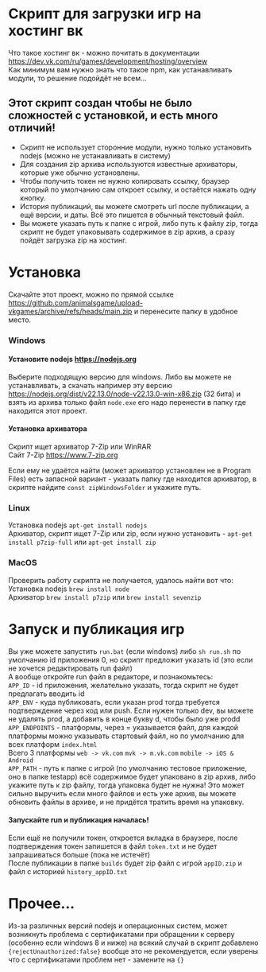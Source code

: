 # Скрипт для загрузки игр на хостинг вк
Что такое хостинг вк - можно почитать в документации https://dev.vk.com/ru/games/development/hosting/overview  
Как минимум вам нужно знать что такое npm, как устанавливать модули, то решение подойдёт не всем...

## Этот скрипт создан чтобы не было сложностей с установкой, и есть много отличий!
- Скрипт не использует сторонние модули, нужно только установить nodejs (можно не устанавливать в систему)
- Для создания zip архива используются известные архиваторы, которые уже обычно установлены.
- Чтобы получить токен не нужно копировать ссылку, браузер который по умолчанию сам откроет ссылку, и остаётся нажать одну кнопку.
- История публикаций, вы можете смотреть url после публикации, а ещё версии, и даты. Всё это пишется в обычный текстовый файл.
- Вы можете указать путь к папке с игрой, либо путь к файлу zip, тогда скрипт не будет упаковывать содержимое в zip архив, а сразу пойдёт загрузка zip на хостинг.

# Установка
Скачайте этот проект, можно по прямой ссылке https://github.com/animalsgame/upload-vkgames/archive/refs/heads/main.zip и перенесите папку в удобное место.

### Windows
#### Установите nodejs https://nodejs.org
Выберите подходящую версию для windows. 
Либо вы можете не устанавливать, а скачать например эту версию https://nodejs.org/dist/v22.13.0/node-v22.13.0-win-x86.zip (32 бита) и взять из архива только файл `node.exe` его надо перенести в папку где находится этот проект.

#### Установка архиватора
Скрипт ищет архиватор 7-Zip или WinRAR  
Сайт 7-Zip https://www.7-zip.org  

Если ему не удаётся найти (может архиватор установлен не в Program Files) есть запасной вариант - указать папку где находится архиватор, в скрипте найдите `const zipWindowsFolder` и укажите путь.

### Linux
Установка nodejs `apt-get install nodejs`  
Архиватор, скрипт ищет 7-Zip или zip, если нужно установить - `apt-get install p7zip-full` или `apt-get install zip`

### MacOS
Проверить работу скрипта не получается, удалось найти вот что:  
Установка nodejs `brew install node`  
Архиватор `brew install p7zip` или `brew install sevenzip`

# Запуск и публикация игр
Вы уже можете запустить `run.bat` (если windows) либо `sh run.sh` по умолчанию id приложения 0, но скрипт предложит указать id (это если не хочется редактировать run файл)  
А вообще откройте run файл в редакторе, и познакомьтесь:  
`APP_ID` - id приложения, желательно указать, тогда скрипт не будет предлагать вводить id  
`APP_ENV` - куда публиковать, если указан prod тогда требуется подтверждение через код или push. Если нужен только dev, вы можете не удалять prod, а добавить в конце букву d, чтобы было уже prodd  
`APP_ENDPOINTS` - платформы, через = указывается файл, для каждой платформы можно указывать стартовый файл, но по умолчанию для всех платформ `index.html`  
Всего 3 платформы `web -> vk.com` `mvk -> m.vk.com` `mobile -> iOS & Android`  
`APP_PATH` - путь к папке с игрой (по умолчанию тестовое приложение, оно в папке testapp) всё содержимое будет упаковано в zip архив, либо укажите путь к zip файлу, тогда упаковка будет не нужна! Это может сильно выручить если много файлов и есть уже архив, вы можете обновить файлы в архиве, и не придётся тратить время на упаковку.

#### Запускайте run и публикация началась!   
Если ещё не получили токен, откроется вкладка в браузере, после подтверждения токен запишется в файл `token.txt` и не будет запрашиваться больше (пока не истечёт)  
После публикации в папке `builds` будет zip файл с игрой `appID.zip` и файл с историей `history_appID.txt`

# Прочее...
Из-за различных версий nodejs и операционных систем, может возникнуть проблема с сертификатами при обращении к серверу (особенно если windows 8 и ниже) на всякий случай в скрипт добавлено `{rejectUnauthorized:false}` вообще это не рекомендуется, если уверены что с сертификатами проблем нет - замените на `{}`
